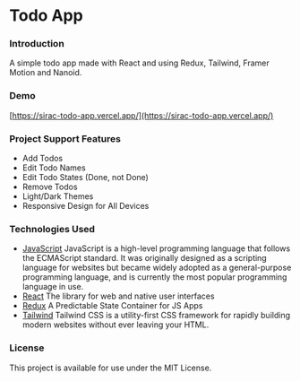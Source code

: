 # Todo App
### Introduction
A simple todo app made with React and using Redux, Tailwind, Framer Motion and Nanoid.
### Demo
[https://sirac-todo-app.vercel.app/](https://sirac-todo-app.vercel.app/)
### Project Support Features
* Add Todos
* Edit Todo Names
* Edit Todo States (Done, not Done)
* Remove Todos
* Light/Dark Themes
* Responsive Design for All Devices
### Technologies Used
* [JavaScript](https://www.javascript.com/) JavaScript is a high-level programming language that follows the ECMAScript standard. It was originally designed as a scripting language for websites but became widely adopted as a general-purpose programming language, and is currently the most popular programming language in use.
* [React](https://react.dev/) The library for web and native user interfaces
* [Redux](https://redux.js.org/) A Predictable State Container for JS Apps
* [Tailwind](https://tailwindcss.com/) Tailwind CSS is a utility-first CSS framework for rapidly building modern websites without ever leaving your HTML.
### License
This project is available for use under the MIT License.
